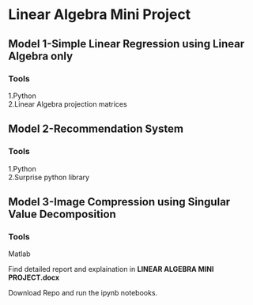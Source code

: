 # Linear Algebra Mini Project
## Model 1-Simple Linear Regression using Linear Algebra only
### Tools </br>
1.Python</br>
2.Linear Algebra projection matrices

## Model 2-Recommendation System
### Tools </br>
1.Python</br>
2.Surprise python library</br>

## Model 3-Image Compression using Singular Value Decomposition
### Tools </br>
Matlab

 Find detailed report and explaination in **LINEAR ALGEBRA MINI PROJECT.docx**

 Download Repo and run the ipynb notebooks.
